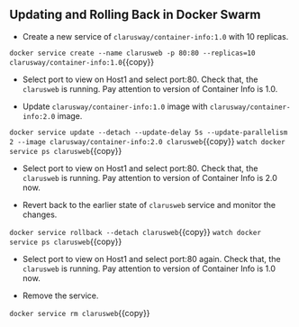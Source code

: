 ## Updating and Rolling Back in Docker Swarm

- Create a new service of `clarusway/container-info:1.0` with 10 replicas.

`docker service create --name clarusweb -p 80:80 --replicas=10 clarusway/container-info:1.0`{{copy}}

- Select port to view on Host1 and select port:80. Check that, the `clarusweb` is running. Pay attention to version of Container Info is 1.0.

- Update `clarusway/container-info:1.0` image with `clarusway/container-info:2.0` image.

`docker service update --detach --update-delay 5s --update-parallelism 2 --image clarusway/container-info:2.0 clarusweb`{{copy}}
`watch docker service ps clarusweb`{{copy}}

- Select port to view on Host1 and select port:80. Check that, the `clarusweb` is running. Pay attention to version of Container Info is 2.0 now.

- Revert back to the earlier state of `clarusweb` service and monitor the changes.

`docker service rollback --detach clarusweb`{{copy}}
`watch docker service ps clarusweb`{{copy}}

- Select port to view on Host1 and select port:80 again. Check that, the `clarusweb` is running. Pay attention to version of Container Info is 1.0 now.

 - Remove the service.

`docker service rm clarusweb`{{copy}}